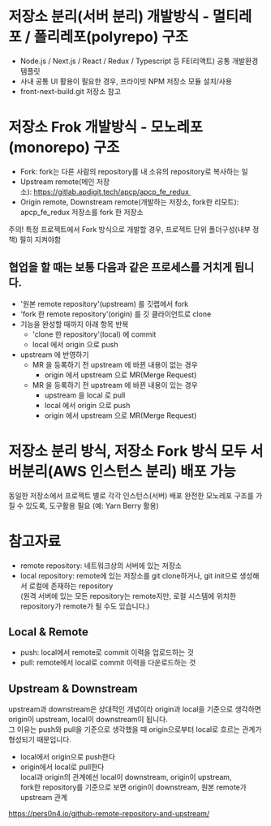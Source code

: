 # 저장소 분리(서버 분리) 개발방식 - 멀티레포 / 폴리레포(polyrepo) 구조
- Node.js / Next.js / React / Redux / Typescript 등 FE(리액트) 공통 개발환경 템플릿  
- 사내 공통 UI 활용이 필요한 경우, 프라이빗 NPM 저장소 모듈 설치/사용  
- front-next-build.git 저장소 참고  


# 저장소 Frok 개발방식 - 모노레포(monorepo) 구조
- Fork: fork는 다른 사람의 repository를 내 소유의 repository로 복사하는 일  
- Upstream remote(메인 저장소): https://gitlab.apdigit.tech/apcp/apcp_fe_redux   
- Origin remote, Downstream remote(개발하는 저장소, fork한 리모트): apcp_fe_redux 저장소를 fork 한 저장소  

주의! 특정 프로젝트에서 Fork 방식으로 개발할 경우, 프로젝트 단위 폴더구성(내부 정책) 필히 지켜야함

## 협업을 할 때는 보통 다음과 같은 프로세스를 거치게 됩니다.
- '원본 remote repository'(upstream) 를 깃랩에서 fork
- 'fork 한 remote repository'(origin) 를 깃 클라이언트로 clone
- 기능을 완성할 때까지 아래 항목 반복
    - 'clone 한 repository'(local) 에 commit
    - local 에서 origin 으로 push
- upstream 에 반영하기
    - MR 을 등록하기 전 upstream 에 바뀐 내용이 없는 경우
        - origin 에서 upstream 으로 MR(Merge Request)
    - MR 을 등록하기 전 upstream 에 바뀐 내용이 있는 경우
        - upstream 을 local 로 pull
        - local 에서 origin 으로 push
        - origin 에서 upstream 으로 MR(Merge Request)

# 저장소 분리 방식, 저장소 Fork 방식 모두 서버분리(AWS 인스턴스 분리) 배포 가능
동일한 저장소에서 프로젝트 별로 각각 인스턴스(서버) 배포
완전한 모노레포 구조를 가질 수 있도록, 도구활용 필요 (예: Yarn Berry 활용)

# 참고자료  
- remote repository: 네트워크상의 서버에 있는 저장소  
- local repository: remote에 있는 저장소를 git clone하거나, git init으로 생성해서 로컬에 존재하는 repository  
(원격 서버에 있는 모든 repository는 remote지만, 로컬 시스템에 위치한 repository가 remote가 될 수도 있습니다.)  

## Local & Remote
- push: local에서 remote로 commit 이력을 업로드하는 것  
- pull: remote에서 local로 commit 이력을 다운로드하는 것  

## Upstream & Downstream
upstream과 downstream은 상대적인 개념이라 origin과 local을 기준으로 생각하면 origin이 upstream, local이 downstream이 됩니다.  
그 이유는 push와 pull을 기준으로 생각했을 때 origin으로부터 local로 흐르는 관계가 형성되기 때문입니다.  
- local에서 origin으로 push한다  
- origin에서 local로 pull한다  
local과 origin의 관계에선 local이 downstream, origin이 upstream,  
fork한 repository를 기준으로 보면 origin이 downstream, 원본 remote가 upstream 관계  

https://pers0n4.io/github-remote-repository-and-upstream/